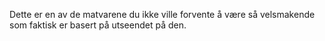 Dette er en av de matvarene du ikke ville forvente å være så velsmakende som faktisk er basert på utseendet på den.